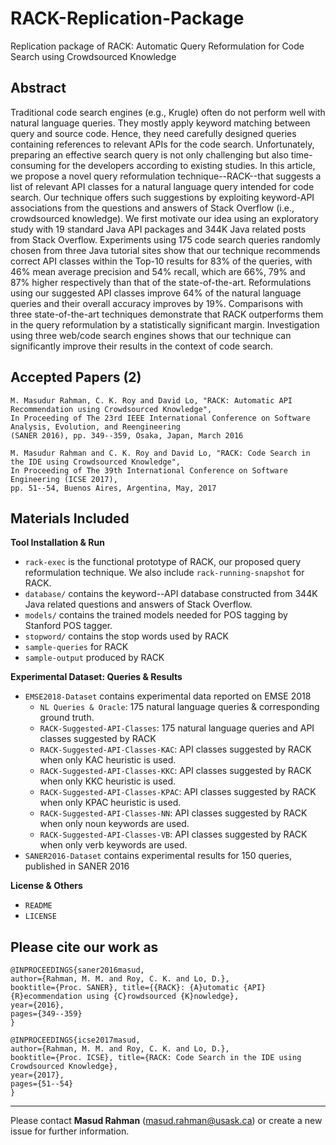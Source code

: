 RACK-Replication-Package
====================================================
Replication package of RACK: Automatic Query Reformulation for Code Search using Crowdsourced Knowledge


Abstract
-------------------------------------------
Traditional code search engines (e.g., Krugle) often do not perform well with natural language queries. They mostly apply keyword matching between query and source code. Hence, they need carefully designed queries containing references to relevant APIs for the code search. 
Unfortunately, preparing an effective search query is not only challenging but also time-consuming for the developers according to existing studies.
In this article, we propose a novel query reformulation technique--RACK--that suggests
a list of relevant API classes for a natural language query intended for code search. Our technique offers such suggestions by exploiting keyword-API associations from the questions and answers of Stack Overflow (i.e., crowdsourced knowledge). We first motivate our idea using an exploratory study with 19 standard Java API packages and 344K Java related posts from Stack Overflow.
Experiments using 175 code search queries randomly chosen from three Java tutorial sites show that our technique recommends correct API classes within the Top-10 results for 83% of the queries, with 46% mean average precision and 54% recall, which are 66%, 79% and 87% higher respectively than that of the state-of-the-art. 
Reformulations using our suggested API classes improve 64% of the natural language queries and their overall accuracy improves by 19%.
Comparisons with three state-of-the-art techniques demonstrate that RACK outperforms them in the query reformulation by a statistically significant margin. Investigation using three web/code search engines shows that our technique can significantly improve their results in the context of code search.

Accepted Papers (2)
-----------------------------------------
```
M. Masudur Rahman, C. K. Roy and David Lo, "RACK: Automatic API Recommendation using Crowdsourced Knowledge", 
In Proceeding of The 23rd IEEE International Conference on Software Analysis, Evolution, and Reengineering 
(SANER 2016), pp. 349--359, Osaka, Japan, March 2016
```
```
M. Masudur Rahman and C. K. Roy and David Lo, "RACK: Code Search in the IDE using Crowdsourced Knowledge", 
In Proceeding of The 39th International Conference on Software Engineering (ICSE 2017), 
pp. 51--54, Buenos Aires, Argentina, May, 2017
```

Materials Included
----------------------------------------
**Tool Installation & Run**

- ```rack-exec``` is the functional prototype of RACK, our proposed query reformulation technique. We also include ```rack-running-snapshot``` for RACK.
- ```database/``` contains the keyword--API database constructed from 344K Java related questions and answers of Stack Overflow.
- ```models/``` contains the trained models needed for POS tagging by Stanford POS tagger.
- ```stopword/``` contains the stop words used by RACK
- ```sample-queries``` for RACK
- ```sample-output``` produced by RACK

**Experimental Dataset: Queries & Results**

- ```EMSE2018-Dataset``` contains experimental data reported on EMSE 2018
   - ```NL Queries & Oracle```: 175 natural language queries & corresponding ground truth.
   - ```RACK-Suggested-API-Classes```: 175 natural language queries and API classes suggested by RACK
   - ```RACK-Suggested-API-Classes-KAC```: API classes suggested by RACK when only KAC heuristic is used.
   - ```RACK-Suggested-API-Classes-KKC```: API classes suggested by RACK when only KKC heuristic is used.		
   - ```RACK-Suggested-API-Classes-KPAC```: API classes suggested by RACK when only KPAC heuristic is used.
   - ```RACK-Suggested-API-Classes-NN```: API classes suggested by RACK when only noun keywords are used.
   - ```RACK-Suggested-API-Classes-VB```: API classes suggested by RACK when only verb keywords are used.
- ```SANER2016-Dataset``` contains experimental results for 150 queries, published in SANER 2016

**License & Others**

- ```README```
- ```LICENSE```

Please cite our work as
------------------------------------------------
```
@INPROCEEDINGS{saner2016masud,
author={Rahman, M. M. and Roy, C. K. and Lo, D.},
booktitle={Proc. SANER}, title={{RACK}: {A}utomatic {API} {R}ecommendation using {C}rowdsourced {K}nowledge},
year={2016},
pages={349--359} 
}
```
```
@INPROCEEDINGS{icse2017masud,
author={Rahman, M. M. and Roy, C. K. and Lo, D.},
booktitle={Proc. ICSE}, title={RACK: Code Search in the IDE using Crowdsourced Knowledge},
year={2017},
pages={51--54} 
}
```
--------------------------------------------
Please contact **Masud Rahman** (masud.rahman@usask.ca) or create a new issue for further information.









